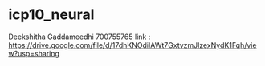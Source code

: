 # icp10_neural
Deekshitha Gaddameedhi
700755765
link : https://drive.google.com/file/d/17dhKNOdiIAWt7GxtvzmJlzexNydK1Fqh/view?usp=sharing
